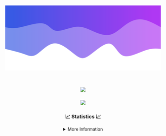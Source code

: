 ![Header](./IMG_4001.png)
<div align="center">

<h1 align="center">
  <a href="https://git.io/typing-svg">
    <img src="https://readme-typing-svg.herokuapp.com/?lines=Welcome+to+my+profile!+👋;JavaScript+developer.;&center=true&size=25">
  </a>
</h1>

<p align="center">
  <img src="https://lanyard.cnrad.dev/api/624702585596805130" />
</p>

### 📈 Statistics 📈
<details>
    <summary>More Information</summary>
    <br/>

<!--START_SECTION:waka-->
![Code Time](http://img.shields.io/badge/Code%20Time-51%20hrs%2020%20mins-blue)

![Profile Views](http://img.shields.io/badge/Profile%20Views-1-blue)

**🐱 My GitHub Data** 

> 📦 1.7 kB Used in GitHub's Storage 
 > 
> 🏆 0 Contributions in the Year 2024
 > 
> 🚫 Not Opted to Hire
 > 
> 📜 5 Public Repositories 
 > 
> 🔑 1 Private Repositories 
 > 
**I'm an Early 🐤** 

```text
🌞 Morning                104 commits         ████░░░░░░░░░░░░░░░░░░░░░   15.76 % 
🌆 Daytime                273 commits         ██████████░░░░░░░░░░░░░░░   41.36 % 
🌃 Evening                247 commits         █████████░░░░░░░░░░░░░░░░   37.42 % 
🌙 Night                  36 commits          █░░░░░░░░░░░░░░░░░░░░░░░░   05.45 % 
```
📅 **I'm Most Productive on Thursday** 

```text
Monday                   80 commits          ███░░░░░░░░░░░░░░░░░░░░░░   12.12 % 
Tuesday                  85 commits          ███░░░░░░░░░░░░░░░░░░░░░░   12.88 % 
Wednesday                119 commits         █████░░░░░░░░░░░░░░░░░░░░   18.03 % 
Thursday                 128 commits         █████░░░░░░░░░░░░░░░░░░░░   19.39 % 
Friday                   85 commits          ███░░░░░░░░░░░░░░░░░░░░░░   12.88 % 
Saturday                 66 commits          ██░░░░░░░░░░░░░░░░░░░░░░░   10.00 % 
Sunday                   97 commits          ████░░░░░░░░░░░░░░░░░░░░░   14.70 % 
```


📊 **This Week I Spent My Time On** 

```text
🕑︎ Time Zone: America/New_York

💬 Programming Languages: 
Java                     4 hrs 7 mins        ████████████████████████░   97.57 % 
YAML                     6 mins              █░░░░░░░░░░░░░░░░░░░░░░░░   02.43 % 

🔥 Editors: 
IntelliJ                 4 hrs 13 mins       █████████████████████████   100.00 % 

🐱‍💻 Projects: 
Xenon                    4 hrs 13 mins       █████████████████████████   100.00 % 

💻 Operating System: 
Windows                  4 hrs 13 mins       █████████████████████████   100.00 % 
```

**I Mostly Code in Java** 

```text
Java                     28 repos            ███████████████████████░░   90.32 % 
JavaScript               2 repos             ██░░░░░░░░░░░░░░░░░░░░░░░   06.45 % 
C++                      1 repo              █░░░░░░░░░░░░░░░░░░░░░░░░   03.23 % 
```



**Timeline**

![Lines of Code chart](https://raw.githubusercontent.com/DevDipin/DevDipin/main/assets/bar_graph.png)


 Last Updated on 10/01/2024 06:14:02 UTC
<!--END_SECTION:waka-->

![Footer](./IMG_4002.png)